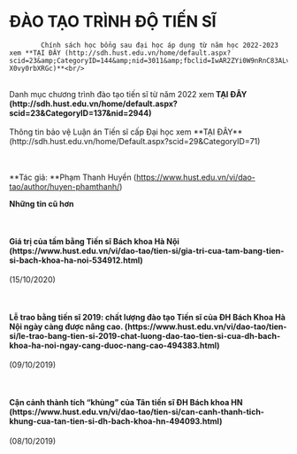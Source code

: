 # ĐÀO TẠO TRÌNH ĐỘ TIẾN SĨ

            Chính sách học bổng sau đại học áp dụng từ năm học 2022-2023 xem **TẠI ĐÂY (http://sdh.hust.edu.vn/home/default.aspx?scid=23&amp;CategoryID=144&amp;nid=3011&amp;fbclid=IwAR2ZYi0W9nRnC83ALvlWkjgPJzBCVf8D4kxyJb9Qe2LOQPN-X0vy0rbXRGc)**<br/>
<br/>
Danh mục chương trình đào tạo tiến sĩ từ năm 2022 xem<b> TẠI ĐÂY (http://sdh.hust.edu.vn/home/default.aspx?scid=23&amp;CategoryID=137&amp;nid=2944)</b><br/>
<br/>
Thông tin bảo vệ Luận án Tiến sĩ cấp Đại học xem **TẠI ĐÂY** (http://sdh.hust.edu.vn/home/Default.aspx?scid=29&amp;CategoryID=71)<br/>
<br/>
 
        

**Tác giả: **Phạm Thanh Huyền (https://www.hust.edu.vn/vi/dao-tao/author/huyen-phamthanh/)

**Những tin cũ hơn**

 
<h4>Giá trị của tấm bằng Tiến sĩ Bách khoa Hà Nội (https://www.hust.edu.vn/vi/dao-tao/tien-si/gia-tri-cua-tam-bang-tien-si-bach-khoa-ha-noi-534912.html)</h4>
(15/10/2020)

 
<h4>Lễ trao bằng tiến sĩ 2019:  chất lượng đào tạo Tiến sĩ của ĐH Bách Khoa Hà Nội ngày càng được nâng cao. (https://www.hust.edu.vn/vi/dao-tao/tien-si/le-trao-bang-tien-si-2019-chat-luong-dao-tao-tien-si-cua-dh-bach-khoa-ha-noi-ngay-cang-duoc-nang-cao-494383.html)</h4>
(09/10/2019)

 
<h4>Cận cảnh thành tích “khủng” của Tân tiến sĩ ĐH Bách khoa HN (https://www.hust.edu.vn/vi/dao-tao/tien-si/can-canh-thanh-tich-khung-cua-tan-tien-si-dh-bach-khoa-hn-494093.html)</h4>
(08/10/2019)